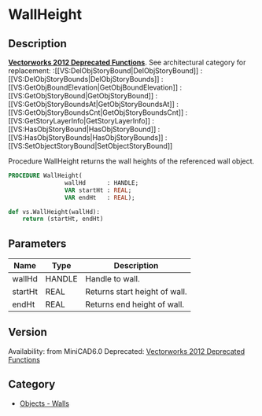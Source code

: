# WallHeight

## Description
<b>[Vectorworks 2012 Deprecated Functions](../../Common/Versions/Vectorworks%202012.md)</b>. See architectural category for replacement:
:[[VS:DelObjStoryBound|DelObjStoryBound]]
:[[VS:DelObjStoryBounds|DelObjStoryBounds]]
:[[VS:GetObjBoundElevation|GetObjBoundElevation]]
:[[VS:GetObjStoryBound|GetObjStoryBound]]
:[[VS:GetObjStoryBoundsAt|GetObjStoryBoundsAt]]
:[[VS:GetObjStoryBoundsCnt|GetObjStoryBoundsCnt]]
:[[VS:GetStoryLayerInfo|GetStoryLayerInfo]]
:[[VS:HasObjStoryBound|HasObjStoryBound]]
:[[VS:HasObjStoryBounds|HasObjStoryBounds]]
:[[VS:SetObjectStoryBound|SetObjectStoryBound]]

Procedure WallHeight returns the wall heights of the referenced wall object.

```pascal
PROCEDURE WallHeight(
				wallHd      : HANDLE;
				VAR startHt : REAL;
				VAR endHt   : REAL);
```

```python
def vs.WallHeight(wallHd):
    return (startHt, endHt)
```

## Parameters
|Name|Type|Description|
|---|---|---|
|wallHd|HANDLE|Handle to wall.|
|startHt|REAL|Returns start height of wall.|
|endHt|REAL|Returns end height of wall.|

## Version
Availability: from MiniCAD6.0
Deprecated: [Vectorworks 2012 Deprecated Functions](../../Common/Versions/Vectorworks%202012.md)

## Category
* [Objects - Walls](../Categories/Objects%20-%20Walls.md)
